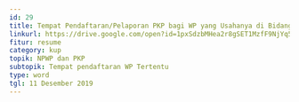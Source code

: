 ```yaml
---
id: 29
title: Tempat Pendaftaran/Pelaporan PKP bagi WP yang Usahanya di Bidang Pengalihan Tanah/Bangunan
linkurl: https://drive.google.com/open?id=1pxSdzbMHea2r8gSET1MzfF9NjYq5R-qqMtHUPXcH64w
fitur: resume
category: kup
topik: NPWP dan PKP
subtopik: Tempat pendaftaran WP Tertentu
type: word
tgl: 11 Desember 2019
---
```

